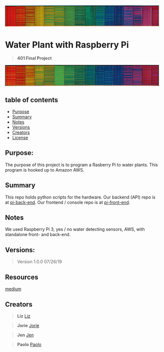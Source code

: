 ![alt text](https://github.com/clothing-color-coordinator/API/blob/master/assets/colorBar1.PNG "Colors")

# Water Plant with Raspberry Pi
> **401 Final Project**

![alt text](https://github.com/clothing-color-coordinator/API/blob/master/assets/colorBar2.PNG "Colors")

## table of contents
* [Purpose](#Purpose)
* [Summary](#Summary)
* [Notes](#Notes)
* [Versions](#Versions)
* [Creators](#Creators)
* [License](#License)


## Purpose:
The purpose of this project is to program a Rasberry Pi to water plants. This program is hooked up to Amazon AWS.  

## Summary
This repo holds python scripts for the hardware.
Our backend (API) repo is at [pi-back-end](https://github.com/pi-H20/pi-back-end).
Our frontend / console repo is at [pi-front-end](https://github.com/pi-H20/pi-front-end).

## Notes
We used Raspberry Pi 3, yes / no water detecting sensors, AWS, with standalone front- and back-end.  

## Versions:
> Version 1.0.0  07/26/19

## Resources
[medium](https://medium.com/coinmonks/architecting-your-iot-app-using-raspberry-pi-and-aws-b8b89e3ac39a)

## Creators
> **Liz**  [Liz](https://github.com/emd5)

> **Jorie**  [Jorie](https://github.com/joriefernandez)

> **Jen**  [Jen](https://github.com/jshin83)

> **Paolo**  [Paolo](https://github.com/chidrome)

